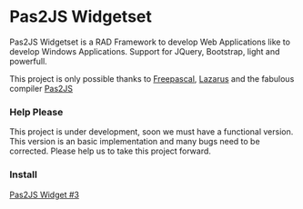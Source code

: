 # Pas2JS Widgetset
Pas2JS Widgetset is a RAD Framework to develop Web Applications like to develop Windows Applications. Support for JQuery, Bootstrap, light and powerfull.

This project is only possible thanks to [Freepascal](https://www.freepascal.org/ "Freepascal"), [Lazarus](https://www.lazarus-ide.org/ "Lazarus") and the fabulous compiler [Pas2JS](http://wiki.freepascal.org/pas2js "Pas2JS")


### Help Please
This project is under development, soon we must have a functional version.
This version is an basic implementation and many bugs need to be corrected.
Please help us to take this project forward.


### Install
[Pas2JS Widget #3](https://www.youtube.com/watch?v=_zrOy3uZmFs "Pas2JS Widget #3")

